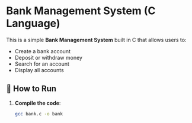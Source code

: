 # Bank Management System (C Language)

This is a simple **Bank Management System** built in C that allows users to:
- Create a bank account
- Deposit or withdraw money
- Search for an account
- Display all accounts

## 🚀 How to Run

1. **Compile the code**:
   ```bash
   gcc bank.c -o bank

